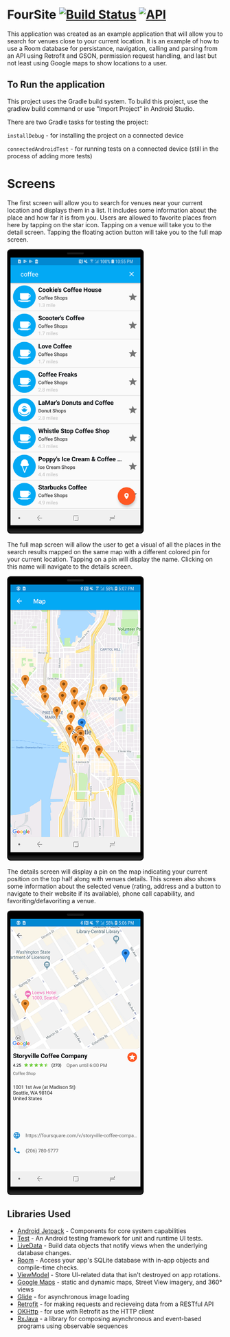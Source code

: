 # FourSite [![Build Status](https://www.travis-ci.org/barnhill/FourSite.svg?branch=master)](https://www.travis-ci.org/barnhill/FourSite) [![API](https://img.shields.io/badge/API-21%2B-brightgreen.svg?style=flat)](https://android-arsenal.com/api?level=21)

This application was created as an example application that will allow you to search for venues close to your current location.  It is an example of how to use a Room database for persistance, navigation, calling and parsing from an API using Retrofit and GSON, permission request handling, and last but not least using Google maps to show locations to a user.

## To Run the application
This project uses the Gradle build system. To build this project, use the gradlew build command or use "Import Project" in Android Studio.

There are two Gradle tasks for testing the project:

`installDebug` - for installing the project on a connected device

`connectedAndroidTest` - for running tests on a connected device (still in the process of adding more tests)

# Screens

The first screen will allow you to search for venues near your current location and displays them in a list.  It includes some information about the place and how far it is from you.  Users are allowed to favorite places from here by tapping on the star icon.  Tapping on a venue will take you to the detail screen.  Tapping the floating action button will take you to the full map screen.

<img src="/images/example.png" width="318" height="661" />

The full map screen will allow the user to get a visual of all the places in the search results mapped on the same map with a different colored pin for your current location.  Tapping on a pin will display the name.  Clicking on this name will navigate to the details screen.

<img src="/images/fullmap.png" width="318" height="661" />

The details screen will display a pin on the map indicating your current position on the top half along with venues details.  This screen also shows some information about the selected venue (rating, address and a button to navigate to their website if its available), phone call capability, and favoriting/defavoriting a venue.

<img src="/images/details.png" width="318" height="661" />

## Libraries Used
  * [Android Jetpack][0] - Components for core system capabilities
  * [Test][4] - An Android testing framework for unit and runtime UI tests.
  * [LiveData][13] - Build data objects that notify views when the underlying database changes.
  * [Room][16] - Access your app's SQLite database with in-app objects and compile-time checks.
  * [ViewModel][17] - Store UI-related data that isn't destroyed on app rotations.
  * [Google Maps][18] - static and dynamic maps, Street View imagery, and 360° views
  * [Glide][90] - for asynchronous image loading
  * [Retrofit][91] - for making requests and recieveing data from a RESTful API
  * [OKHttp][92] - for use with Retrofit as the HTTP client
  * [RxJava][93] - a library for composing asynchronous and event-based programs using observable sequences

[0]: https://developer.android.com/jetpack/foundation/
[4]: https://developer.android.com/training/testing/
[13]: https://developer.android.com/topic/libraries/architecture/livedata
[16]: https://developer.android.com/topic/libraries/architecture/room
[17]: https://developer.android.com/topic/libraries/architecture/viewmodel
[18]: https://developers.google.com/maps/documentation/
[90]: https://bumptech.github.io/glide/
[91]: https://square.github.io/retrofit/
[92]: https://square.github.io/okhttp/
[93]: https://github.com/ReactiveX/RxJava
